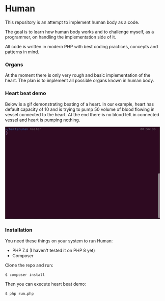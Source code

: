 # Human

This repository is an attempt to implement human body as a code.

The goal is to learn how human body works and to challenge myself, as a programmer, on handling the implementation side of it.

All code is written in modern PHP with best coding practices, concepts and patterns in mind.

### Organs

At the moment there is only very rough and basic implementation of the heart.
The plan is to implement all possible organs known in human body.

### Heart beat demo

Below is a gif demonstrating beating of a heart. In our example, heart has default capacity of 10 and is trying to pump 50 volume of blood flowing in vessel connected to the heart.
At the end there is no blood left in connected vessel and heart is pumping nothing.

![](media/beating.gif)

### Installation

You need these things on your system to run Human:
- PHP 7.4 (I haven't tested it on PHP 8 yet)
- Composer

Clone the repo and run:

    $ composer install

Then you can execute heart beat demo:

    $ php run.php